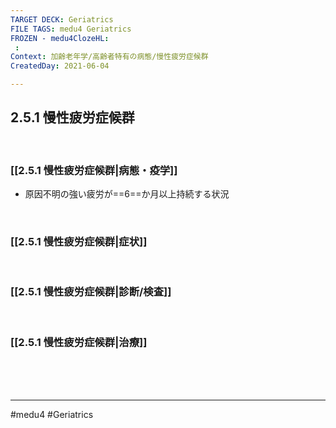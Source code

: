 ```yaml
---
TARGET DECK: Geriatrics
FILE TAGS: medu4 Geriatrics
FROZEN - medu4ClozeHL:
 : 
Context: 加齢老年学/高齢者特有の病態/慢性疲労症候群
CreatedDay: 2021-06-04

---
```


## 2.5.1 慢性疲労症候群

<br>

### [[2.5.1 慢性疲労症候群|病態・疫学]]
* 原因不明の強い疲労が==6==か月以上持続する状況
<!--ID: 1623210715059-->


<br>

### [[2.5.1 慢性疲労症候群|症状]]


<br>

### [[2.5.1 慢性疲労症候群|診断/検査]]


<br>

### [[2.5.1 慢性疲労症候群|治療]]


<br><br><br>

---
#medu4 #Geriatrics
